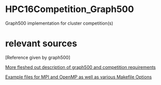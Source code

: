 # HPC16Competition_Graph500
Graph500 implementation for cluster competition(s)


# relevant sources
[Reference given by graph500]

[More fleshed out description of graph500 and competition requirements](https://github.com/buhpc/isc16-graph500)

[Example files for MPI and OpenMP as well as various Makefile Options](https://github.com/graph500/graph500)
